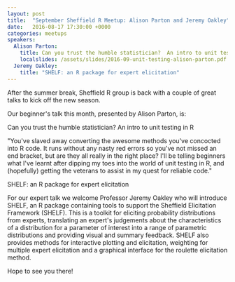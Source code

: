 ```yaml
---
layout: post
title:  "September Sheffield R Meetup: Alison Parton and Jeremy Oakley"
date:   2016-08-17 17:30:00 +0000
categories: meetups
speakers: 
  Alison Parton:
    title: Can you trust the humble statistician?  An intro to unit testing in R
    localslides: /assets/slides/2016-09-unit-testing-alison-parton.pdf
  Jeremy Oakley:
    title: "SHELF: an R package for expert elicitation"
---
```

After the summer break, Sheffield R group is back with a couple of great talks to kick off the new season.

Our beginner's talk this month, presented by Alison Parton, is: 

Can you trust the humble statistician?  An intro to unit testing in R 

"You've slaved away converting the awesome methods you've concocted into R code. It runs without any nasty red errors so you've not missed an end bracket, but are they all really in the right place? I'll be telling beginners what I've learnt after dipping my toes into the world of unit testing in R, and (hopefully) getting the veterans to assist in my quest for reliable code."

SHELF: an R package for expert elicitation

For our expert talk we welcome Professor Jeremy Oakley who will introduce SHELF, an R package containing tools to support the Sheffield Elicitation Framework (SHELF). This is a toolkit for eliciting probability distributions from experts, translating an expert's judgements about the characteristics of a distribution for a parameter of interest into a range of parametric distributions and providing visual and summary feedback. SHELF also provides methods for interactive plotting and elicitation, weighting for multiple expert elicitation and a graphical interface for the roulette elicitation method.

Hope to see you there!
